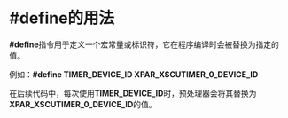 # #define的用法
**#define**指令用于定义一个宏常量或标识符，它在程序编译时会被替换为指定的值。

例如：**#define TIMER_DEVICE_ID  XPAR_XSCUTIMER_0_DEVICE_ID**

在后续代码中，每次使用**TIMER_DEVICE_ID**时，预处理器会将其替换为**XPAR_XSCUTIMER_0_DEVICE_ID**的值。
